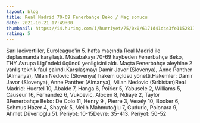 ```yaml
--- 
layout: blog
title: Real Madrid 70-69 Fenerbahçe Beko / Maç sonucu
date: 2021-10-21 17:49:00
thumbnail: https://i4.hurimg.com/i/hurriyet/75/0x0/6171d41d4e3fe11528177735.jpg
rating: 5
---
```

Sarı lacivertliler, Euroleague'in 5. hafta maçında Real Madrid ile deplasmanda karşılaştı. Müsabakayı 70-69 kaybeden Fenerbahçe Beko, THY Avrupa Ligi'ndeki üçüncü yenilgisini aldı. Maçta Fenerbahçe aleyhine 2 yanlış teknik faul çalındı.Karşılaşmayı Damir Javor (Slovenya), Anne Panther (Almanya), Milan Nedovic (Slovenya) hakem üçlüsü yönetti.Hakemler: Damir Javor (Slovenya), Anne Panther (Almanya), Milan Nedovic (Sırbistan)Real Madrid: Huertel 10, Abalde 7, Hanga 6, Poirier 5, Yabusele 2, Williams 5, Causeur 16, Fernandez 6, Vukcevic, Alocen 8, Ndiaye 2, Taylor 3Fenerbahçe Beko: De Colo 11, Henry 9 , Pierre 3, Vesely 10, Booker 6, Şehmus Hazer 4, Shayok 5, Melih Mahmutoğlu 7, Guduric, Polonara 9, Ahmet Düverioğlu 51. Periyot: 10-15Devre: 35-413. Periyot: 50-52